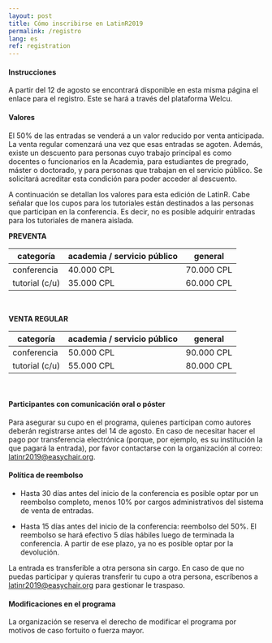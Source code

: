 ```yaml
---
layout: post
title: Cómo inscribirse en LatinR2019
permalink: /registro
lang: es
ref: registration
---
```


#### Instrucciones

A partir del 12 de agosto se encontrará disponible en esta misma página el enlace para el registro. Este se hará a través del plataforma Welcu.  

#### Valores

El 50% de las entradas se venderá a un valor reducido por venta anticipada. La venta regular comenzará una vez que esas entradas se agoten. Además, existe un descuento para personas cuyo trabajo principal es como docentes o funcionarios en la Academia, para estudiantes de pregrado, máster o doctorado, y para personas que trabajan en el servicio público. Se solicitará acreditar esta condición para poder acceder al descuento.

A continuación se detallan los valores para esta edición de LatinR. Cabe señalar que los cupos para los tutoriales están destinados a las personas que participan en la conferencia. Es decir, no es posible adquirir entradas para los tutoriales de manera aislada.


**PREVENTA**

<table class="table-price">
<thead><tr class="tableizer-firstrow"><th> categoría </th><th> academia / servicio público </th><th> general </th></tr></thead><tbody>
 <tr><td> conferencia </td><td> 40.000 CPL </td><td> 70.000 CPL </td></tr>
 <tr><td> tutorial (c/u)  </td><td> 35.000 CPL </td><td>60.000 CPL </td></tr>
</tbody></table>
<br>


**VENTA REGULAR**

<table class="table-price">
<thead><tr class="tableizer-firstrow"><th> categoría </th><th> academia / servicio público </th><th> general </th></tr></thead><tbody>
 <tr><td> conferencia </td><td> 50.000 CPL </td><td> 90.000 CPL </td></tr>
 <tr><td> tutorial (c/u)  </td><td> 55.000 CPL </td><td> 80.000 CPL </td></tr>
</tbody></table>
<br>


#### Participantes con comunicación oral o póster

Para asegurar su cupo en el programa, quienes participan como autores deberán registrarse antes del 14 de agosto. En caso de necesitar hacer el pago por transferencia electrónica (porque, por ejemplo, es su institución la que pagará la entrada), por favor contactarse con la organización al correo: latinr2019@easychair.org.

#### Política de reembolso

- Hasta 30 días antes del inicio de la conferencia es posible optar por un reembolso completo, menos 10% por cargos administrativos del sistema de venta de entradas.

- Hasta 15 días antes del inicio de la conferencia: reembolso del 50%. El reembolso se hará efectivo 5 días hábiles luego de terminada la conferencia. A partir de ese plazo, ya no es posible optar por la devolución.

La entrada es transferible a otra persona sin cargo. En caso de que no puedas participar y quieras transferir tu cupo a otra persona, escríbenos a latinr2019@easychair.org para gestionar le traspaso.

#### Modificaciones en el programa

La organización se reserva el derecho de modificar el programa por motivos de caso fortuito o fuerza mayor.
